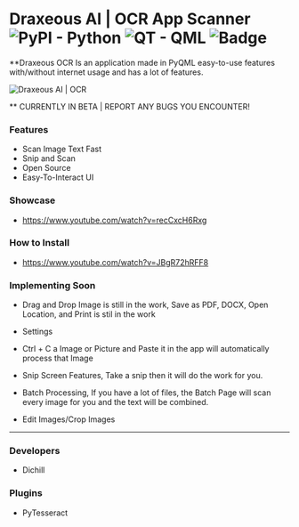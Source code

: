 # Draxeous AI | OCR App Scanner <img alt="PyPI - Python" src="https://img.shields.io/pypi/pyversions/Django"> <img alt="QT - QML" src="https://img.shields.io/badge/qt-qml-orange"> <img alt="Badge" src="https://img.shields.io/badge/Draxeous-AI-blue">
**Draxeous OCR Is an application made in PyQML easy-to-use features with/without internet usage and has a lot of features.

<img src="https://media.discordapp.net/attachments/803068906784161803/874320513877549096/unknown.png" align="center" alt="Draxeous AI | OCR">

** CURRENTLY IN BETA | REPORT ANY BUGS YOU ENCOUNTER!

### Features
* Scan Image Text Fast
* Snip and Scan
* Open Source
* Easy-To-Interact UI

### Showcase
* https://www.youtube.com/watch?v=recCxcH6Rxg

### How to Install
* https://www.youtube.com/watch?v=JBgR72hRFF8

### Implementing Soon
* Drag and Drop Image is still in the work, Save as PDF, DOCX, Open Location, and Print is stil in the work
* Settings

* Ctrl + C a Image or Picture and Paste it in the app will automatically process that Image
* Snip Screen Features, Take a snip then it will do the work for you.
* Batch Processing, If you have a lot of files, the Batch Page will scan every image for you and the text will be combined.
* Edit Images/Crop Images

<hr>

### Developers
* Dichill

### Plugins
* PyTesseract
